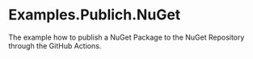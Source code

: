 # Examples.Publich.NuGet
The example how to publish a NuGet Package to the NuGet Repository through the GitHub Actions.
